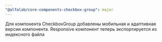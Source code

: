 ```yaml
---
"@alfalab/core-components-checkbox-group": major
---
```


Для компонента CheckboxGroup добавлены мобильная и адаптивная версии компонента. Responsive компонент теперь экспортируется из индексного файла
